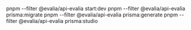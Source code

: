 pnpm --filter @evalia/api-evalia start:dev
pnpm --filter @evalia/api-evalia prisma:migrate
pnpm --filter @evalia/api-evalia prisma:generate
pnpm --filter @evalia/api-evalia prisma:studio


